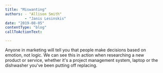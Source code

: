 ```yaml
---
title: "Miswanting"
authors: - "Allison Smith"
         - "Janis Lesinskis"
date: "2019-08-05"
contentType: "blog"
callToActionText:

---
```


Anyone in marketing will tell you that people make decisions based on emotion, not logic. We can see this in action when researching a new product or service, whether it's a project management system, laptop or the dishwasher you've been putting off replacing. 

